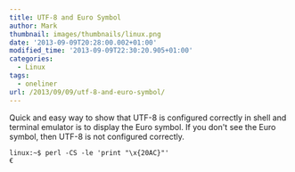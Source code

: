 ```yaml
---
title: UTF-8 and Euro Symbol
author: Mark
thumbnail: images/thumbnails/linux.png
date: '2013-09-09T20:28:00.002+01:00'
modified_time: '2013-09-09T22:30:20.905+01:00'
categories:
  - Linux
tags:
  - oneliner
url: /2013/09/09/utf-8-and-euro-symbol/
---
```



Quick and easy way to show that UTF-8 is configured correctly in shell and terminal emulator is to display the Euro symbol. If you don't see the Euro symbol, then UTF-8 is not configured correctly.

```
linux:~$ perl -CS -le 'print "\x{20AC}"'
€
```

